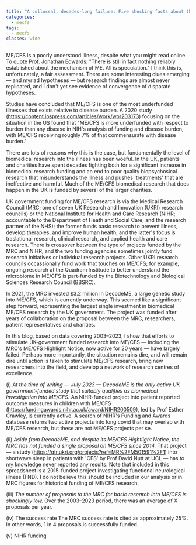 ```yaml
---
title: "A collossal, decades-long failure: Five shocking facts about the dire state of UK government funding for ME/CFS research"
categories:
  - mecfs
tags:
  - mecfs
classes: wide
---
```


ME/CFS is a poorly understood illness, despite what you might read online. To quote Prof. Jonathan Edwards: "There is still in fact nothing reliably established about the mechanism of ME. All is speculation." I think this is, unfortunately, a fair assessment. There are some interesting clues emerging — and myriad hypotheses — but research findings are almost never replicated, and I don't yet see evidence of convergence of disparate hypotheses.

Studies have concluded that ME/CFS is one of the most underfunded illnesses that exists relative to disease burden. A 2020 study (https://content.iospress.com/articles/work/wor203173) focusing on the situation in the US found that "ME/CFS is more underfunded with respect to burden than any disease in NIH's analysis of funding and disease burden, with ME/CFS receiving roughly 7% of that commensurate with disease burden." 

There are lots of reasons why this is the case, but fundamentally the level of biomedical research into the illness has been woeful. In the UK, patients and charities have spent decades fighting both for a significant increase in biomedical research funding and an end to poor quality biopsychosical research that misunderstands the illness and pushes 'treatments' that are ineffective and harmful. Much of the ME/CFS biomedical research that does happen in the UK is funded by several of the larger charities.

UK government funding for ME/CFS research is via the Medical Research Council (MRC; one of seven UK Research and Innovation (UKRI) research councils) or the National Institute for Health and Care Research (NIHR; accountable to the Department of Heath and Social Care, and the research partner of the NHS); the former funds basic research to prevent illness, develop therapies, and improve human health, and the latter's focus is traslational research, clinical research, and applied health and care research. There is crossover between the type of projects funded by the MRC and NIHR, and the two funding agencies sometimes jointly fund research initiatives or individual research projects. Other UKRI research councils occassionally fund work that touches on ME/CFS; for example, ongoing research at the Quadram Institude to better understand the microbiome in ME/CFS is part-funded by the Biotechnology and Biological Sciences Research Council (BBSRC).

In 2021, the MRC invested £3.2 million in DecodeME, a large genetic study into ME/CFS, which is currently underway. This seemed like a significant step forward, representing the largest single investment in biomedical ME/CFS research by the UK government. The project was funded after years of collaboration on the proposal between the MRC, researchers, patient representatives and charities.

In this blog, based on data covering 2003–2023, I show that efforts to stimulate UK-government funded research into ME/CFS — including the MRC's ME/CFS Highlight Notice, now active for 20 years — have largely failed. Perhaps more importantly, the situation remains dire, and will remain dire until action is taken to stimulate ME/CFS research, bring new researchers into the field, and develop a network of research centres of excellence.

(i) *At the time of writing — July 2023 — DecodeME is the only active UK government-funded study that suitably qualifies as biomedical investigation into ME/CFS.* An NIHR-funded project into patient reported outcome measures in children with ME/CFS (https://fundingawards.nihr.ac.uk/award/NIHR200509), led by Prof Esther Crawley, is currently active. A search of NIHR's Funding and Awards database returns two active projects into long covid that may overlap with ME/CFS research, but these are not ME/CFS projects per se.

(ii) *Aside from DecodeME, and despite its ME/CFS Hightlight Notice, the MRC has not funded a single proposal on ME/CFS since 2014.* That project — a study (https://gtr.ukri.org/projects?ref=MR%2FM501591%2F1) into shortwave sleep in patients with 'CFS' by Prof David Nutt at UCL — has to my knowledge never reported any results. Note that included in this spreadsheet is a 2015-funded project investigating functional neurological illness (FND). I do not believe this should be included in our analysis or in MRC figures for historical funding of ME/CFS research.

(iii) *The number of proposals to the MRC for basic research into ME/CFS is shockingly low.* Over the 2003–2023 period, there was an average of X proposals per year.

(iv) The success rate The MRC success rate is cited as approximately 25%. In other words, 1 in 4 proposals is successfully funded.

(v) NIHR funding